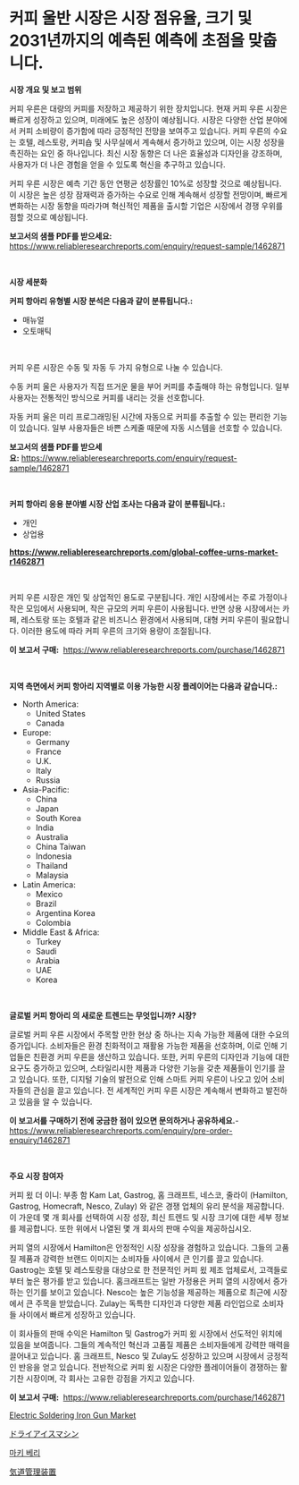 <p><h1>커피 울반 시장은 시장 점유율, 크기 및 2031년까지의 예측된 예측에 초점을 맞춥니다.</h1></p><p><strong>시장 개요 및 보고 범위</strong></p>
<p><p>커피 우른은 대량의 커피를 저장하고 제공하기 위한 장치입니다. 현재 커피 우른 시장은 빠르게 성장하고 있으며, 미래에도 높은 성장이 예상됩니다. 시장은 다양한 산업 분야에서 커피 소비량이 증가함에 따라 긍정적인 전망을 보여주고 있습니다. 커피 우른의 수요는 호텔, 레스토랑, 커피숍 및 사무실에서 계속해서 증가하고 있으며, 이는 시장 성장을 촉진하는 요인 중 하나입니다. 최신 시장 동향은 더 나은 효율성과 디자인을 강조하며, 사용자가 더 나은 경험을 얻을 수 있도록 혁신을 추구하고 있습니다.</p><p>커피 우른 시장은 예측 기간 동안 연평균 성장률인 10%로 성장할 것으로 예상됩니다. 이 시장은 높은 성장 잠재력과 증가하는 수요로 인해 계속해서 성장할 전망이며, 빠르게 변화하는 시장 동향을 따라가며 혁신적인 제품을 출시할 기업은 시장에서 경쟁 우위를 점할 것으로 예상됩니다.</p></p>
<p><strong>보고서의 샘플 PDF를 받으세요:</strong> <a href="https://www.reliableresearchreports.com/enquiry/request-sample/1462871">https://www.reliableresearchreports.com/enquiry/request-sample/1462871</a></p>
<p>&nbsp;</p>
<p><strong>시장 세분화</strong></p>
<p><strong>커피 항아리 유형별 시장 분석은 다음과 같이 분류됩니다.:</strong></p>
<p><ul><li>매뉴얼</li><li>오토매틱</li></ul></p>
<p>&nbsp;</p>
<p><p>커피 우른 시장은 수동 및 자동 두 가지 유형으로 나눌 수 있습니다. </p><p>수동 커피 울은 사용자가 직접 뜨거운 물을 부어 커피를 추출해야 하는 유형입니다. 일부 사용자는 전통적인 방식으로 커피를 내리는 것을 선호합니다.</p><p>자동 커피 울은 미리 프로그래밍된 시간에 자동으로 커피를 추출할 수 있는 편리한 기능이 있습니다. 일부 사용자들은 바쁜 스케줄 때문에 자동 시스템을 선호할 수 있습니다.</p></p>
<p><strong>보고서의 샘플 PDF를 받으세요:</strong>&nbsp;<a href="https://www.reliableresearchreports.com/enquiry/request-sample/1462871">https://www.reliableresearchreports.com/enquiry/request-sample/1462871</a></p>
<p>&nbsp;</p>
<p><strong> 커피 항아리 응용 분야별 시장 산업 조사는 다음과 같이 분류됩니다.:</strong></p>
<p><ul><li>개인</li><li>상업용</li></ul></p>
<p><strong><a href="https://www.reliableresearchreports.com/global-coffee-urns-market-r1462871">https://www.reliableresearchreports.com/global-coffee-urns-market-r1462871</a></strong></p>
<p>&nbsp;</p>
<p><p>커피 우른 시장은 개인 및 상업적인 용도로 구분됩니다. 개인 시장에서는 주로 가정이나 작은 모임에서 사용되며, 작은 규모의 커피 우른이 사용됩니다. 반면 상용 시장에서는 카페, 레스토랑 또는 호텔과 같은 비즈니스 환경에서 사용되며, 대형 커피 우른이 필요합니다. 이러한 용도에 따라 커피 우른의 크기와 용량이 조절됩니다.</p></p>
<p><strong>이 보고서 구매:</strong>&nbsp; <a href="https://www.reliableresearchreports.com/purchase/1462871">https://www.reliableresearchreports.com/purchase/1462871</a></p>
<p>&nbsp;</p>
<p><strong>지역 측면에서 커피 항아리 지역별로 이용 가능한 시장 플레이어는 다음과 같습니다.:</strong></p>
<p><ul>
    <li>
        North America:
        <ul>
            <li>United States</li>
            <li>Canada</li>
        </ul>
    </li>
    <li>
        Europe:
        <ul>
            <li>Germany</li>
            <li>France</li>
            <li>U.K.</li>
            <li>Italy</li>
            <li>Russia</li>
        </ul>
    </li>
    <li>
        Asia-Pacific:
        <ul>
            <li>China</li>
            <li>Japan</li>
            <li>South Korea</li>
            <li>India</li>
            <li>Australia</li>
            <li>China Taiwan</li>
            <li>Indonesia</li>
            <li>Thailand</li>
            <li>Malaysia</li>
        </ul>
    </li>
    <li>
        Latin America:
        <ul>
            <li>Mexico</li>
            <li>Brazil</li>
            <li>Argentina Korea</li>
            <li>Colombia</li>
        </ul>
    </li>
    <li>
        Middle East & Africa:
        <ul>
            <li>Turkey</li>
            <li>Saudi</li>
            <li>Arabia</li>
            <li>UAE</li>
            <li>Korea</li>
        </ul>
    </li>
    </ul></p>
<p>&nbsp;</p>
<p><strong>글로벌 커피 항아리 의 새로운 트렌드는 무엇입니까? 시장?</strong></p>
<p><p>글로벌 커피 우른 시장에서 주목할 만한 현상 중 하나는 지속 가능한 제품에 대한 수요의 증가입니다. 소비자들은 환경 친화적이고 재활용 가능한 제품을 선호하며, 이로 인해 기업들은 친환경 커피 우른을 생산하고 있습니다. 또한, 커피 우른의 디자인과 기능에 대한 요구도 증가하고 있으며, 스타일리시한 제품과 다양한 기능을 갖춘 제품들이 인기를 끌고 있습니다. 또한, 디지털 기술의 발전으로 인해 스마트 커피 우른이 나오고 있어 소비자들의 관심을 끌고 있습니다. 전 세계적인 커피 우른 시장은 계속해서 변화하고 발전하고 있음을 알 수 있습니다.</p></p>
<p><strong>이 보고서를 구매하기 전에 궁금한 점이 있으면 문의하거나 공유하세요.</strong>- <a href="https://www.reliableresearchreports.com/enquiry/pre-order-enquiry/1462871">https://www.reliableresearchreports.com/enquiry/pre-order-enquiry/1462871</a></p>
<p>&nbsp;</p>
<p><strong>주요 시장 참여자</strong></p>
<p><p>커피 욌 더 이니: 부종 함 Kam Lat, Gastrog, 홈 크래프트, 네스코, 줄라이 (Hamilton, Gastrog, Homecraft, Nesco, Zulay) 와 같은 경쟁 업체의 유리 분석을 제공합니다. 이 가운데 몇 개 회사를 선택하여 시장 성장, 최신 트렌드 및 시장 크기에 대한 세부 정보를 제공합니다. 또한 위에서 나열된 몇 개 회사의 판매 수익을 제공하십시오.</p><p>커피 열의 시장에서 Hamilton은 안정적인 시장 성장을 경험하고 있습니다. 그들의 고품질 제품과 강력한 브랜드 이미지는 소비자들 사이에서 큰 인기를 끌고 있습니다. Gastrog는 호텔 및 레스토랑을 대상으로 한 전문적인 커피 욌 제조 업체로서, 고객들로부터 높은 평가를 받고 있습니다. 홈크래프트는 일반 가정용은 커피 열의 시장에서 증가하는 인기를 보이고 있습니다. Nesco는 높은 기능성을 제공하는 제품으로 최근에 시장에서 큰 주목을 받았습니다. Zulay는 독특한 디자인과 다양한 제품 라인업으로 소비자들 사이에서 빠르게 성장하고 있습니다.</p><p>이 회사들의 판매 수익은 Hamilton 및 Gastrog가 커피 욌 시장에서 선도적인 위치에 있음을 보여줍니다. 그들의 계속적인 혁신과 고품질 제품은 소비자들에게 강력한 매력을 끌어내고 있습니다. 홈 크래프트, Nesco 및 Zulay도 성장하고 있으며 시장에서 긍정적인 반응을 얻고 있습니다. 전반적으로 커피 욌 시장은 다양한 플레이어들이 경쟁하는 활기찬 시장이며, 각 회사는 고유한 강점을 가지고 있습니다.</p></p>
<p><strong>이 보고서 구매:</strong>&nbsp;&nbsp;<a href="https://www.reliableresearchreports.com/purchase/1462871">https://www.reliableresearchreports.com/purchase/1462871</a></p>
<p><p><a href="https://github.com/wusalecollins540tpqoz/Market-Research-Report-List-2/blob/main/electric-soldering-iron-gun-market.md">Electric Soldering Iron Gun Market</a></p><p><a href="https://medium.com/@chellamarie1962/%E3%83%89%E3%83%A9%E3%82%A4%E3%82%A2%E3%82%A4%E3%82%B9%E3%83%9E%E3%82%B7%E3%83%B3%E5%B8%82%E5%A0%B4%E5%88%86%E6%9E%90-%E3%81%9D%E3%81%AEcagr-%E5%B8%82%E5%A0%B4%E3%82%BB%E3%82%B0%E3%83%A1%E3%83%B3%E3%83%86%E3%83%BC%E3%82%B7%E3%83%A7%E3%83%B3-%E3%82%B0%E3%83%AD%E3%83%BC%E3%83%90%E3%83%AB%E7%94%A3%E6%A5%AD%E6%A6%82%E8%A6%81-427107f16af1">ドライアイスマシン</a></p><p><a href="https://medium.com/@sweetums856856/%EB%A7%88%ED%82%A4-%EB%B2%A0%EB%A6%AC-%EC%8B%9C%EC%9E%A5-%EA%B2%BD%EC%9F%81-%EB%B6%84%EC%84%9D-%EC%8B%9C%EC%9E%A5-%EB%8F%99%ED%96%A5-%EB%B0%8F-2031%EB%85%84%EA%B9%8C%EC%A7%80%EC%9D%98-%EC%98%88%EC%B8%A1-8346253bdb6b">마키 베리</a></p><p><a href="https://medium.com/@magalirtiz2005/%E3%82%A8%E3%82%A2%E3%82%A6%E3%82%A7%E3%82%A4%E3%83%9E%E3%83%8D%E3%82%B8%E3%83%A1%E3%83%B3%E3%83%88%E3%83%87%E3%83%90%E3%82%A4%E3%82%B9%E5%B8%82%E5%A0%B4%E3%81%AE%E8%A6%8F%E6%A8%A1%E3%81%AF-%E3%82%B0%E3%83%AD%E3%83%BC%E3%83%90%E3%83%AB%E7%94%A3%E6%A5%AD%E3%81%AB%E3%81%8A%E3%81%91%E3%82%8B%E6%9C%80%E9%81%A9%E3%81%AA%E3%83%9E%E3%83%BC%E3%82%B1%E3%83%86%E3%82%A3%E3%83%B3%E3%82%B0%E3%83%81%E3%83%A3%E3%83%8D%E3%83%AB%E3%82%92%E7%A4%BA%E3%81%97%E3%81%A6%E3%81%84%E3%81%BE%E3%81%99-6b36eb94845a">気道管理装置</a></p></p>